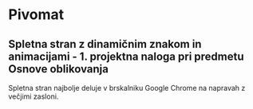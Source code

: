 # Pivomat

## Spletna stran z dinamičnim znakom in animacijami - 1. projektna naloga pri predmetu Osnove oblikovanja

Spletna stran najbolje deluje v brskalniku Google Chrome na napravah z večjimi zasloni.